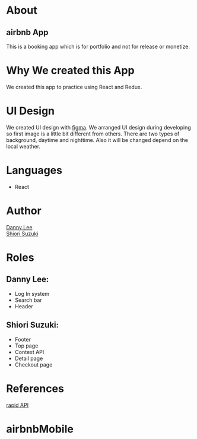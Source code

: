 # About
## airbnb App

This is a booking app which is for portfolio and not for release or monetize.

# Why We created this App
We created this app to practice using React and Redux.

# UI Design
We created UI design with [figma](https://www.figma.com/design/).
We arranged UI design during developing so first image is a little bit different from others. There are two types of background, daytime and nighttime. Also it will be changed depend on the local weather.

# Languages
- React

# Author
[Danny Lee](https://github.com/Dannyboy222) <br />
[Shiori Suzuki](https://github.com/shiory602)

# Roles
## Danny Lee:
- Log In system
- Search bar
- Header

## Shiori Suzuki:
- Footer
- Top page
- Context API
- Detail page
- Checkout page

# References
[rapid API](https://rapidapi.com/apidojo/api/hotels4/)
# airbnbMobile
